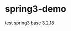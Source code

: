 # spring3-demo
test spring3 base [3.2.18](https://docs.spring.io/spring/docs/3.2.18.RELEASE/spring-framework-reference/htmlsingle/)
